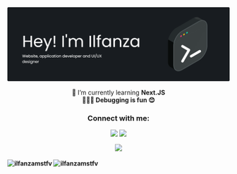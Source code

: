 <img src="header.png" />

<p align="center">
🌱 I’m currently learning <strong>Next.JS<strong/> <br/>
👨🏻‍💻 Debugging is fun 😊
</p>

<h3 align="center">Connect with me:</h3>
<p align="center">
<a href="https://linkedin.com/in/ilfanza" target="blank"><img src="https://skillicons.dev/icons?i=linkedin" /></a>
<a href="https://www.instagram.com/ilfanzamstfv" target="blank"><img src="https://skillicons.dev/icons?i=instagram" /></a>
</p>

<p align="center">
  <a href="https://skillicons.dev">
    <img src="https://skillicons.dev/icons?i=html,css,js,ts,tailwind,bootstrap,figma,mysql,react,nextjs,nodejs,supabase,opencv,py,discord,php&perline=8" />
  </a>
</p>
<p><img align="center" src="https://github-readme-stats.vercel.app/api/top-langs?username=ilfanzamstfv&theme=dark&show_icons=true&hide_border=true&locale=en&layout=compact" alt="ilfanzamstfv" /> <img align="center" src="https://github-readme-stats.vercel.app/api?username=ilfanzamstfv&theme=dark&show_icons=true&hide_border=true&locale=en&layout=compact" alt="ilfanzamstfv" /></p>
